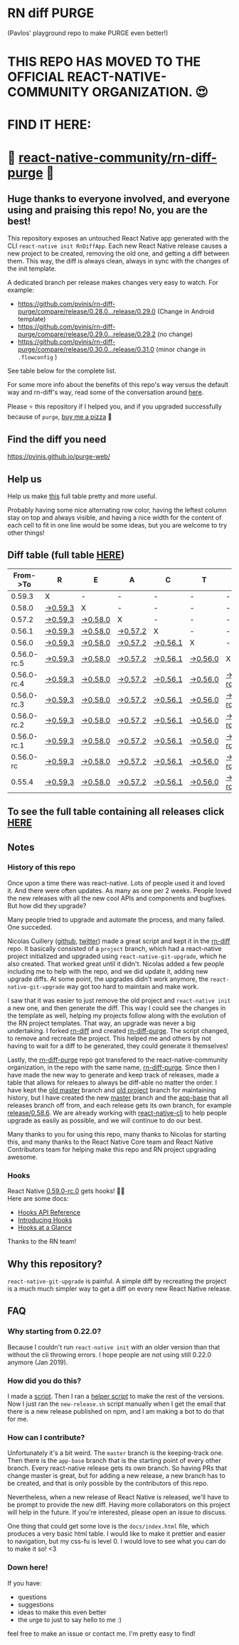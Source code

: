 # RN diff PURGE
(Pavlos' playground repo to make PURGE even better!)

# THIS REPO HAS MOVED TO THE OFFICIAL REACT-NATIVE-COMMUNITY ORGANIZATION. 😍
# FIND IT HERE:  
# 💪 [react-native-community/rn-diff-purge](https://github.com/react-native-community/rn-diff-purge) 🎉
## Huge thanks to everyone involved, and everyone using and praising this repo! No, you are the best!

This repository exposes an untouched React Native app generated with the CLI
`react-native init RnDiffApp`. Each new React Native release causes a new project to be created, removing the old one, and getting a diff between them. This way, the diff is always clean, always in sync with the changes of the init template.

A dedicated branch per release makes changes very easy
to watch. For example:

* https://github.com/pvinis/rn-diff-purge/compare/release/0.28.0...release/0.29.0
(Change in Android template)
* https://github.com/pvinis/rn-diff-purge/compare/release/0.29.0...release/0.29.2
(no change)
* https://github.com/pvinis/rn-diff-purge/compare/release/0.30.0...release/0.31.0
(minor change in `.flowconfig` )

See table below for the complete list.

For some more info about the benefits of this repo's way versus the default way and rn-diff's way, read some of the conversation around [here](https://github.com/react-native-community/discussions-and-proposals/issues/68#issuecomment-452227478).

Please :star: this repository if I helped you, and if you upgraded successfully because of `purge`, [buy me a pizza](https://www.buymeacoffee.com/DGWwHVZ4s) :pizza:

## Find the diff you need
https://pvinis.github.io/purge-web/

## Help us
Help us make [this](https://pvinis.github.io/rn-diff-purge) full table pretty and more useful.

Probably having some nice alternating row color, having the leftest column stay on top and always visible, and having a nice width for the content of each cell to fit in one line would be some ideas, but you are welcome to try other things!

## Diff table (full table [HERE](https://pvinis.github.io/rn-diff-purge))

| From->To    | R                                                                                               | E                                                                                               | A                                                                                               | C                                                                                               | T                                                                                               |                                                                                                           | N                                                                                                         | A                                                                                                         | T                                                                                                         | I                                                                                                       | V                                                                                                | E   |
| ----------- | ----------------------------------------------------------------------------------------------- | ----------------------------------------------------------------------------------------------- | ----------------------------------------------------------------------------------------------- | ----------------------------------------------------------------------------------------------- | ----------------------------------------------------------------------------------------------- | --------------------------------------------------------------------------------------------------------- | --------------------------------------------------------------------------------------------------------- | --------------------------------------------------------------------------------------------------------- | --------------------------------------------------------------------------------------------------------- | ------------------------------------------------------------------------------------------------------- | ------------------------------------------------------------------------------------------------ | --- |
| 0.59.3      | X                                                                                               | -                                                                                               | -                                                                                               | -                                                                                               | -                                                                                               | -                                                                                                         | -                                                                                                         | -                                                                                                         | -                                                                                                         | -                                                                                                       | -                                                                                                | -   |
| 0.58.0      | [->0.59.3](https://github.com/pvinis/rn-diff-purge/compare/release/0.58.0..release/0.59.3)      | X                                                                                               | -                                                                                               | -                                                                                               | -                                                                                               | -                                                                                                         | -                                                                                                         | -                                                                                                         | -                                                                                                         | -                                                                                                       | -                                                                                                | -   |
| 0.57.2      | [->0.59.3](https://github.com/pvinis/rn-diff-purge/compare/release/0.57.2..release/0.59.3)      | [->0.58.0](https://github.com/pvinis/rn-diff-purge/compare/release/0.57.2..release/0.58.0)      | X                                                                                               | -                                                                                               | -                                                                                               | -                                                                                                         | -                                                                                                         | -                                                                                                         | -                                                                                                         | -                                                                                                       | -                                                                                                | -   |
| 0.56.1      | [->0.59.3](https://github.com/pvinis/rn-diff-purge/compare/release/0.56.1..release/0.59.3)      | [->0.58.0](https://github.com/pvinis/rn-diff-purge/compare/release/0.56.1..release/0.58.0)      | [->0.57.2](https://github.com/pvinis/rn-diff-purge/compare/release/0.56.1..release/0.57.2)      | X                                                                                               | -                                                                                               | -                                                                                                         | -                                                                                                         | -                                                                                                         | -                                                                                                         | -                                                                                                       | -                                                                                                | -   |
| 0.56.0      | [->0.59.3](https://github.com/pvinis/rn-diff-purge/compare/release/0.56.0..release/0.59.3)      | [->0.58.0](https://github.com/pvinis/rn-diff-purge/compare/release/0.56.0..release/0.58.0)      | [->0.57.2](https://github.com/pvinis/rn-diff-purge/compare/release/0.56.0..release/0.57.2)      | [->0.56.1](https://github.com/pvinis/rn-diff-purge/compare/release/0.56.0..release/0.56.1)      | X                                                                                               | -                                                                                                         | -                                                                                                         | -                                                                                                         | -                                                                                                         | -                                                                                                       | -                                                                                                | -   |
| 0.56.0-rc.5 | [->0.59.3](https://github.com/pvinis/rn-diff-purge/compare/release/0.56.0-rc.5..release/0.59.3) | [->0.58.0](https://github.com/pvinis/rn-diff-purge/compare/release/0.56.0-rc.5..release/0.58.0) | [->0.57.2](https://github.com/pvinis/rn-diff-purge/compare/release/0.56.0-rc.5..release/0.57.2) | [->0.56.1](https://github.com/pvinis/rn-diff-purge/compare/release/0.56.0-rc.5..release/0.56.1) | [->0.56.0](https://github.com/pvinis/rn-diff-purge/compare/release/0.56.0-rc.5..release/0.56.0) | X                                                                                                         | -                                                                                                         | -                                                                                                         | -                                                                                                         | -                                                                                                       | -                                                                                                | -   |
| 0.56.0-rc.4 | [->0.59.3](https://github.com/pvinis/rn-diff-purge/compare/release/0.56.0-rc.4..release/0.59.3) | [->0.58.0](https://github.com/pvinis/rn-diff-purge/compare/release/0.56.0-rc.4..release/0.58.0) | [->0.57.2](https://github.com/pvinis/rn-diff-purge/compare/release/0.56.0-rc.4..release/0.57.2) | [->0.56.1](https://github.com/pvinis/rn-diff-purge/compare/release/0.56.0-rc.4..release/0.56.1) | [->0.56.0](https://github.com/pvinis/rn-diff-purge/compare/release/0.56.0-rc.4..release/0.56.0) | [->0.56.0-rc.5](https://github.com/pvinis/rn-diff-purge/compare/release/0.56.0-rc.4..release/0.56.0-rc.5) | X                                                                                                         | -                                                                                                         | -                                                                                                         | -                                                                                                       | -                                                                                                | -   |
| 0.56.0-rc.3 | [->0.59.3](https://github.com/pvinis/rn-diff-purge/compare/release/0.56.0-rc.3..release/0.59.3) | [->0.58.0](https://github.com/pvinis/rn-diff-purge/compare/release/0.56.0-rc.3..release/0.58.0) | [->0.57.2](https://github.com/pvinis/rn-diff-purge/compare/release/0.56.0-rc.3..release/0.57.2) | [->0.56.1](https://github.com/pvinis/rn-diff-purge/compare/release/0.56.0-rc.3..release/0.56.1) | [->0.56.0](https://github.com/pvinis/rn-diff-purge/compare/release/0.56.0-rc.3..release/0.56.0) | [->0.56.0-rc.5](https://github.com/pvinis/rn-diff-purge/compare/release/0.56.0-rc.3..release/0.56.0-rc.5) | [->0.56.0-rc.4](https://github.com/pvinis/rn-diff-purge/compare/release/0.56.0-rc.3..release/0.56.0-rc.4) | X                                                                                                         | -                                                                                                         | -                                                                                                       | -                                                                                                | -   |
| 0.56.0-rc.2 | [->0.59.3](https://github.com/pvinis/rn-diff-purge/compare/release/0.56.0-rc.2..release/0.59.3) | [->0.58.0](https://github.com/pvinis/rn-diff-purge/compare/release/0.56.0-rc.2..release/0.58.0) | [->0.57.2](https://github.com/pvinis/rn-diff-purge/compare/release/0.56.0-rc.2..release/0.57.2) | [->0.56.1](https://github.com/pvinis/rn-diff-purge/compare/release/0.56.0-rc.2..release/0.56.1) | [->0.56.0](https://github.com/pvinis/rn-diff-purge/compare/release/0.56.0-rc.2..release/0.56.0) | [->0.56.0-rc.5](https://github.com/pvinis/rn-diff-purge/compare/release/0.56.0-rc.2..release/0.56.0-rc.5) | [->0.56.0-rc.4](https://github.com/pvinis/rn-diff-purge/compare/release/0.56.0-rc.2..release/0.56.0-rc.4) | [->0.56.0-rc.3](https://github.com/pvinis/rn-diff-purge/compare/release/0.56.0-rc.2..release/0.56.0-rc.3) | X                                                                                                         | -                                                                                                       | -                                                                                                | -   |
| 0.56.0-rc.1 | [->0.59.3](https://github.com/pvinis/rn-diff-purge/compare/release/0.56.0-rc.1..release/0.59.3) | [->0.58.0](https://github.com/pvinis/rn-diff-purge/compare/release/0.56.0-rc.1..release/0.58.0) | [->0.57.2](https://github.com/pvinis/rn-diff-purge/compare/release/0.56.0-rc.1..release/0.57.2) | [->0.56.1](https://github.com/pvinis/rn-diff-purge/compare/release/0.56.0-rc.1..release/0.56.1) | [->0.56.0](https://github.com/pvinis/rn-diff-purge/compare/release/0.56.0-rc.1..release/0.56.0) | [->0.56.0-rc.5](https://github.com/pvinis/rn-diff-purge/compare/release/0.56.0-rc.1..release/0.56.0-rc.5) | [->0.56.0-rc.4](https://github.com/pvinis/rn-diff-purge/compare/release/0.56.0-rc.1..release/0.56.0-rc.4) | [->0.56.0-rc.3](https://github.com/pvinis/rn-diff-purge/compare/release/0.56.0-rc.1..release/0.56.0-rc.3) | [->0.56.0-rc.2](https://github.com/pvinis/rn-diff-purge/compare/release/0.56.0-rc.1..release/0.56.0-rc.2) | X                                                                                                       | -                                                                                                | -   |
| 0.56.0-rc   | [->0.59.3](https://github.com/pvinis/rn-diff-purge/compare/release/0.56.0-rc..release/0.59.3)   | [->0.58.0](https://github.com/pvinis/rn-diff-purge/compare/release/0.56.0-rc..release/0.58.0)   | [->0.57.2](https://github.com/pvinis/rn-diff-purge/compare/release/0.56.0-rc..release/0.57.2)   | [->0.56.1](https://github.com/pvinis/rn-diff-purge/compare/release/0.56.0-rc..release/0.56.1)   | [->0.56.0](https://github.com/pvinis/rn-diff-purge/compare/release/0.56.0-rc..release/0.56.0)   | [->0.56.0-rc.5](https://github.com/pvinis/rn-diff-purge/compare/release/0.56.0-rc..release/0.56.0-rc.5)   | [->0.56.0-rc.4](https://github.com/pvinis/rn-diff-purge/compare/release/0.56.0-rc..release/0.56.0-rc.4)   | [->0.56.0-rc.3](https://github.com/pvinis/rn-diff-purge/compare/release/0.56.0-rc..release/0.56.0-rc.3)   | [->0.56.0-rc.2](https://github.com/pvinis/rn-diff-purge/compare/release/0.56.0-rc..release/0.56.0-rc.2)   | [->0.56.0-rc.1](https://github.com/pvinis/rn-diff-purge/compare/release/0.56.0-rc..release/0.56.0-rc.1) | X                                                                                                | -   |
| 0.55.4      | [->0.59.3](https://github.com/pvinis/rn-diff-purge/compare/release/0.55.4..release/0.59.3)      | [->0.58.0](https://github.com/pvinis/rn-diff-purge/compare/release/0.55.4..release/0.58.0)      | [->0.57.2](https://github.com/pvinis/rn-diff-purge/compare/release/0.55.4..release/0.57.2)      | [->0.56.1](https://github.com/pvinis/rn-diff-purge/compare/release/0.55.4..release/0.56.1)      | [->0.56.0](https://github.com/pvinis/rn-diff-purge/compare/release/0.55.4..release/0.56.0)      | [->0.56.0-rc.5](https://github.com/pvinis/rn-diff-purge/compare/release/0.55.4..release/0.56.0-rc.5)      | [->0.56.0-rc.4](https://github.com/pvinis/rn-diff-purge/compare/release/0.55.4..release/0.56.0-rc.4)      | [->0.56.0-rc.3](https://github.com/pvinis/rn-diff-purge/compare/release/0.55.4..release/0.56.0-rc.3)      | [->0.56.0-rc.2](https://github.com/pvinis/rn-diff-purge/compare/release/0.55.4..release/0.56.0-rc.2)      | [->0.56.0-rc.1](https://github.com/pvinis/rn-diff-purge/compare/release/0.55.4..release/0.56.0-rc.1)    | [->0.56.0-rc](https://github.com/pvinis/rn-diff-purge/compare/release/0.55.4..release/0.56.0-rc) | X   |

## To see the full table containing all releases click [HERE](https://pvinis.github.io/rn-diff-purge)

## Notes

### History of this repo

Once upon a time there was react-native. Lots of people used it and loved it. And there were often updates. As many as one per 2 weeks. People loved the new releases with all the new cool APIs and components and bugfixes. But how did they upgrade?

Many people tried to upgrade and automate the process, and many failed. One succeded.

Nicolas Cuillery ([github](https://github.com/ncuillery), [twitter](https://twitter.com/ncuillery)) made a great script and kept it in the [rn-diff](https://github.com/ncuillery/rn-diff) repo. It basically consisted of a `project` branch, which had a react-native project initialized and upgraded using `react-native-git-upgrade`, which he also created. That worked great until it didn't. Nicolas added a few people including me to help with the repo, and we did update it, adding new upgrade diffs. At some point, the upgrades didn't work anymore, the `react-native-git-upgrade` way got too hard to maintain and make work.

I saw that it was easier to just remove the old project and `react-native init` a new one, and then generate the diff. This way I could see the changes in the template as well, helping my projects follow along with the evolution of the RN project templates. That way, an upgrade was never a big undertaking. I forked [rn-diff](https://github.com/ncuillery/rn-diff) and created [rn-diff-purge](https://github.com/pvinis/rn-diff-purge). The script changed, to remove and recreate the project. This helped me and others by not having to wait for a diff to be generated, they could generate it themselves!

Lastly, the [rn-diff-purge](https://github.com/pvinis/rn-diff-purge) repo got transfered to the react-native-community organization, in the repo with the same name, [rn-diff-purge](https://github.com/react-native-community/rn-diff-purge). Since then I have made the new way to generate and keep track of releases, made a table that allows for releaes to always be diff-able no matter the order. I have kept the [old master](https://github.com/pvinis/rn-diff-purge/tree/old/master) branch and [old project](https://github.com/pvinis/rn-diff-purge/tree/old/project) branch for maintaining history, but I have created the new [master](https://github.com/pvinis/rn-diff-purge/tree/master) branch and the [app-base](https://github.com/pvinis/rn-diff-purge/tree/app-base) that all releases branch off from, and each release gets its own branch, for example [release/0.58.6](https://github.com/pvinis/rn-diff-purge/tree/release/0.58.6). We are already working with [react-native-cli](https://github.com/react-native-community/react-native-cli) to help people upgrade as easily as possible, and we will continue to do our best.

Many thanks to you for using this repo, many thanks to Nicolas for starting this, and many thanks to the React Native Core team and React Native Contributors team for helping make this repo and RN project upgrading awesome.

### Hooks
React Native [0.59.0-rc.0](https://github.com/pvinis/rn-diff-purge#version-changes) gets hooks! 🎉🥳  
Here are some docs:
- [Hooks API Reference](https://reactjs.org/docs/hooks-reference.html)
- [Introducing Hooks](https://reactjs.org/docs/hooks-intro.html)
- [Hooks at a Glance](https://reactjs.org/docs/hooks-overview.html)

Thanks to the RN team!

## Why this repository?
`react-native-git-upgrade` is painful. A simple diff by recreating the project is a much much simpler way to get a diff on every new React Native release.

## FAQ

### Why starting from 0.22.0?

Because I couldn't run `react-native init` with an older version than that without the cli throwing errors. I hope people are not using still 0.22.0 anymore (Jan 2019).

### How did you do this?

I made a [script](https://github.com/pvinis/rn-diff-purge/blob/master/new-release.sh). Then I ran a [helper script](https://github.com/pvinis/rn-diff-purge/blob/master/new-release.sh) to make the rest of the versions.
Now I just ran the `new-release.sh` script manually when I get the email that there is a new release published on npm, and I am making a bot to do that for me.

### How can I contribute?

Unfortunately it's a bit weird. The `master` branch is the keeping-track one. Then there is the `app-base` branch that is the starting point of every other branch. Every react-native release gets its own branch. So having PRs that change master is great, but for adding a new release, a new branch has to be created, and that is only possible by the contributors of this repo.

Nevertheless, when a new release of React Native is released, we'll have to be prompt to provide
the new diff. Having more collaborators on this project will help in the future. If you're interested, please open an issue to discuss.

One thing that could get some love is the `docs/index.html` file, which produces a very basic html table. I would like to make it prettier and easier to navigation, but my css-fu is level 0. I would love to see what you can do to make it so! <3

### Down here!

If you have: 
- questions
- suggestions
- ideas to make this even better
- the urge to just to say hello to me :)

feel free to make an issue or contact me. I'm pretty easy to find!
